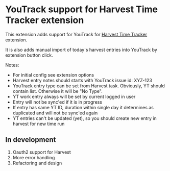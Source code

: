 # YouTrack support for Harvest Time Tracker extension

This extension adds support for YouTrack for [Harvest Time Tracker](https://chrome.google.com/webstore/detail/harvest-time-tracker/fbpiglieekigmkeebmeohkelfpjjlaia) extension.

It is also adds manual import of today's harvest entries into YouTrack by extension button click.

Notes:
- For initial config see extension options
- Harvest entry notes should starts with YouTrack issue id: XYZ-123
- YouTrack entry type can be set from Harvest task. Obviously, YT should contain list. Otherwise it will be "No Type".
- YT work entry always will be set by current logged in user
- Entry will not be sync'ed if it is in progress
- If entry has same YT ID, duration within single day it determines as duplicated and will not be sync'ed again
- YT entries can't be updated (yet), so you should create new entry in harvest for new time run

## In development
1. Oauth2 support for Harvest
1. More error handling
1. Refactoring and design
